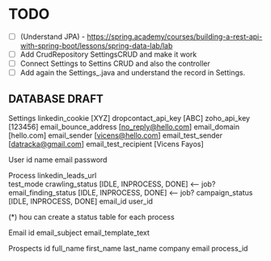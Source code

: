 # TODO

- [ ] (Understand JPA) - https://spring.academy/courses/building-a-rest-api-with-spring-boot/lessons/spring-data-lab/lab
- [ ] Add CrudRepository SettingsCRUD and make it work
- [ ] Connect Settings to Settins CRUD and also the controller
- [ ] Add again the Settings_.java and understand the record in Settings. 
## DATABASE DRAFT


Settings
  linkedin_cookie [XYZ]
  dropcontact_api_key [ABC]
  zoho_api_key [123456]
  email_bounce_address [no_reply@hello.com]
  email_domain [hello.com]
  email_sender [vicens@hello.com]
  email_test_sender [datracka@gmail.com]
  email_test_recipient [Vicens Fayos]

User
  id
  name
  email
  password

Process
  linkedin_leads_url  
  test_mode
  crawling_status [IDLE, INPROCESS, DONE] <-- job?
  email_finding_status [IDLE, INPROCESS, DONE]   <-- job?
  campaign_status [IDLE, INPROCESS, DONE]
  email_id
  user_id

(*) hou can create a status table for each process

Email
   id
   email_subject
   email_template_text

Prospects
  id
  full_name
  first_name
  last_name
  company
  email
  process_id
  